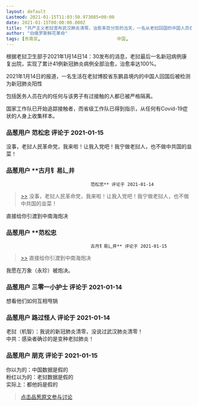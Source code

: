 ```yaml
---
layout: default
Lastmod: 2021-01-15T11:03:50.973085+00:00
date: 2021-01-15T00:00:00.000Z
title: "共产主义老挝宣布武汉肺炎清零，治愈率百分百的当天，一名从老挝回国的中国人员在中国确诊"
author: "白俄罗斯鲜花革命"
tags: [东南亚,								中国,								翻车新闻,								武汉肺炎,								新冠]
---
```


根据老挝卫生部于2021年1月14日14：30发布的消息，老挝最后一名新冠病例康复出院，实现了累计41例新冠肺炎病例全部治愈，治愈率达100%。  
  
2021年1月14日的报道，一名生活在老挝博胶省东鹏县境内的中国人回国后被检测为新冠肺炎阳性   
  
包括医务人员在内的任何与该男子有过接触的人都已被严格隔离。  
  
国家工作队已开始追踪接触者，而省级工作队已得到指示，从任何有Covid-19症状的人身上收集样本。

            
### 品葱用户 **范松忠** 评论于 2021-01-15
        
没事，老挝人民革命党，我来啦！让我入党吧！我宁做老挝人，也不做中共国的韭菜！
        


            
### 品葱用户 **古月钅易辶井				
									范松忠** 评论于 2021-01-14
        
> [\>>]( "/article/item_id-584372#") 没事，老挝人民革命党，我来啦！让我入党吧！我宁做老挝人，也不做中共国的韭菜！

直接给你引渡到中南海炮决
        


            
### 品葱用户 **范松忠				
									古月钅易辶井** 评论于 2021-01-15
        
> [\>>]( "/article/item_id-584391#") 直接给你引渡到中南海炮决

  
  
我愿在万象（永珍）被炮决。
        


            
### 品葱用户 **三零一小护士** 评论于 2021-01-14
        
想看他们如何互相甩锅
        


            
### 品葱用户 **路过怪人** 评论于 2021-01-14
        
老挝（机智）：我说的新冠肺炎清零，没说过武汉肺炎清零！  
中共：感染者确诊的是变种老挝肺炎！
        


            
### 品葱用户 **朋克** 评论于 2021-01-15
        
你以为的：中国数据是假的  
粉红以为的：老挝数据是假的  
实际上：都他妈是假的
        






> [点击品葱原文参与讨论](https://pincong.rocks/article/28564)

